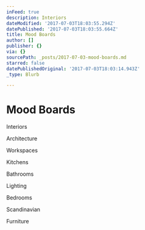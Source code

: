 ```yaml
---
inFeed: true
description: Interiors
dateModified: '2017-07-03T18:03:55.294Z'
datePublished: '2017-07-03T18:03:55.664Z'
title: Mood Boards
author: []
publisher: {}
via: {}
sourcePath: _posts/2017-07-03-mood-boards.md
starred: false
datePublishedOriginal: '2017-07-03T18:03:14.943Z'
_type: Blurb

---
```

# Mood Boards

Interiors

Architecture

Workspaces 

Kitchens

Bathrooms

Lighting

Bedrooms

Scandinavian 

Furniture